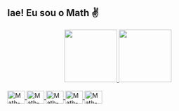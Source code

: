 ## Iae! Eu sou o Math ✌

<div align="center">
  <a href="github.com/MathMrx">
  <img height="120em"  src="https://github-readme-stats.vercel.app/api?username=mathlxz&layout=compact&theme=midnight-purple&show_icons=true&hide=contribs"/>
  <img height="120em"  src="https://github-readme-stats.vercel.app/api/top-langs/?username=mathlxz&theme=midnight-purple"/>
</div>

  <div style="display: inline_block"> <br>  
    <img align="center" alt="Math-Html" height="30" width="40" src="https://cdn.jsdelivr.net/gh/devicons/devicon/icons/html5/html5-original.svg"/>
    <img align="center" alt="Math-Css" height="30" width="40" src="https://cdn.jsdelivr.net/gh/devicons/devicon/icons/css3/css3-original.svg" />
    <img align="center" alt="Math-Js" height="30" width="40" src="https://cdn.jsdelivr.net/gh/devicons/devicon/icons/javascript/javascript-original.svg"/>
    <img align="center" alt="Math-Sql" height="30" width="40" src="https://cdn.jsdelivr.net/gh/devicons/devicon/icons/mysql/mysql-original.svg" />
    <img align="center" alt="Math-Py" height="30" width="40" src="https://cdn.jsdelivr.net/gh/devicons/devicon/icons/python/python-original.svg" />
  </div>      
           
          
           
          

